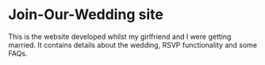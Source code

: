 # Join-Our-Wedding site


This is the website developed whilst my girlfriend and I were getting married. It contains details about the wedding, RSVP functionality and some FAQs. 


